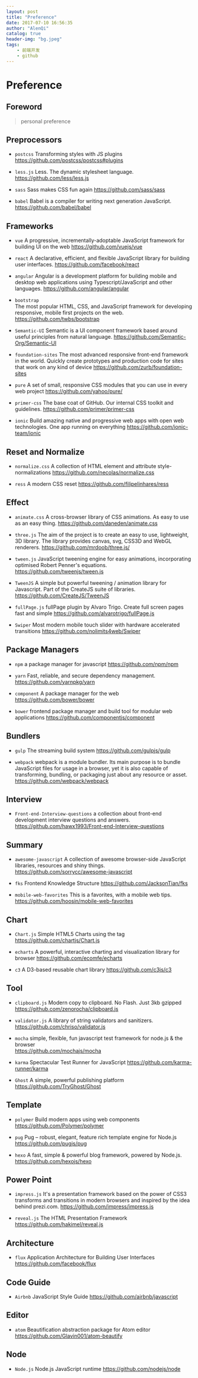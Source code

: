 ```yaml
---
layout: post
title: "Preference"
date: 2017-07-10 16:56:35
author: "AlenQi"
catalog: true
header-img: "bg.jpeg"
tags:
    - 前端开发
    - github
---
```


# Preference

## Foreword

> personal preference

## Preprocessors

- `postcss`
  Transforming styles with JS plugins
  https://github.com/postcss/postcss#plugins

- `less.js`
  Less. The dynamic stylesheet language.
  https://github.com/less/less.js

- `sass`
  Sass makes CSS fun again
  https://github.com/sass/sass

- `babel`
  Babel is a compiler for writing next generation JavaScript.
  https://github.com/babel/babel  

## Frameworks

- `vue`
  A progressive, incrementally-adoptable JavaScript framework for building UI on the web
  https://github.com/vuejs/vue   

- `react`
  A declarative, efficient, and flexible JavaScript library for building user interfaces.
  https://github.com/facebook/react

- `angular`
  Angular is a development platform for building mobile and desktop web applications using Typescript/JavaScript and other languages.
  https://github.com/angular/angular

- `bootstrap`  
  The most popular HTML, CSS, and JavaScript framework for developing responsive, mobile first projects on the web.
  https://github.com/twbs/bootstrap

- `Semantic-UI`
  Semantic is a UI component framework based around useful principles from natural language.
  https://github.com/Semantic-Org/Semantic-UI

- `foundation-sites`
  The most advanced responsive front-end framework in the world. Quickly create prototypes and production code for sites that work on any kind of device
  https://github.com/zurb/foundation-sites

- `pure`
  A set of small, responsive CSS modules that you can use in every web project
  https://github.com/yahoo/pure/

- `primer-css`
  The base coat of GitHub. Our internal CSS toolkit and guidelines.
  https://github.com/primer/primer-css

- `ionic`
  Build amazing native and progressive web apps with open web technologies. One app running on everything
  https://github.com/ionic-team/ionic


## Reset and Normalize  

- `normalize.css`
  A collection of HTML element and attribute style-normalizations
  https://github.com/necolas/normalize.css

- `ress`
  A modern CSS reset
  https://github.com/filipelinhares/ress

## Effect

- `animate.css`
  A cross-browser library of CSS animations. As easy to use as an easy thing.
  https://github.com/daneden/animate.css

- `three.js`
  The aim of the project is to create an easy to use, lightweight, 3D library. The library provides canvas, svg, CSS3D and WebGL renderers.
  https://github.com/mrdoob/three.js/

- `tween.js`
  JavaScript tweening engine for easy animations, incorporating optimised Robert Penner's equations.
  https://github.com/tweenjs/tween.js  

- `TweenJS`
  A simple but powerful tweening / animation library for Javascript. Part of the CreateJS suite of libraries.
  https://github.com/CreateJS/TweenJS

- `fullPage.js`
  fullPage plugin by Alvaro Trigo. Create full screen pages fast and simple
  https://github.com/alvarotrigo/fullPage.js

- `Swiper`
  Most modern mobile touch slider with hardware accelerated transitions
  https://github.com/nolimits4web/Swiper  

## Package Managers

- `npm`
  a package manager for javascript
  https://github.com/npm/npm

- `yarn`
  Fast, reliable, and secure dependency management.
  https://github.com/yarnpkg/yarn

- `component`
  A package manager for the web
  https://github.com/bower/bower

- `bower`
  frontend package manager and build tool for modular web applications
  https://github.com/componentjs/component

## Bundlers

- `gulp`
  The streaming build system
  https://github.com/gulpjs/gulp

- `webpack`
  webpack is a module bundler. Its main purpose is to bundle JavaScript files for usage in a browser, yet it is also capable of transforming, bundling, or packaging just about any resource or asset.
  https://github.com/webpack/webpack


## Interview

- `Front-end-Interview-questions`
  a collection about front-end development interview questions and answers.
  https://github.com/hawx1993/Front-end-Interview-questions

## Summary

- `awesome-javascript`
  A collection of awesome browser-side JavaScript libraries, resources and shiny things.
  https://github.com/sorrycc/awesome-javascript

- `fks`
  Frontend Knowledge Structure
  https://github.com/JacksonTian/fks

- `mobile-web-favorites`
  This is a favorites, with a mobile web tips.
  https://github.com/hoosin/mobile-web-favorites    

## Chart

- `Chart.js`
  Simple HTML5 Charts using the <canvas> tag
  https://github.com/chartjs/Chart.js

- `echarts`
  A powerful, interactive charting and visualization library for browser
  https://github.com/ecomfe/echarts

- `c3`
  A D3-based reusable chart library
  https://github.com/c3js/c3

## Tool

- `clipboard.js`
  Modern copy to clipboard. No Flash. Just 3kb gzipped
  https://github.com/zenorocha/clipboard.js

- `validator.js`
  A library of string validators and sanitizers.
  https://github.com/chriso/validator.js

- `mocha`
  simple, flexible, fun javascript test framework for node.js & the browser  
  https://github.com/mochajs/mocha

- `karma`
  Spectacular Test Runner for JavaScript
  https://github.com/karma-runner/karma  

- `Ghost`
    A simple, powerful publishing platform
    https://github.com/TryGhost/Ghost  


## Template  

- `polymer`
  Build modern apps using web components
  https://github.com/Polymer/polymer

- `pug`
  Pug – robust, elegant, feature rich template engine for Node.js  
  https://github.com/pugjs/pug  

- `hexo`
  A fast, simple & powerful blog framework, powered by Node.js.
  https://github.com/hexojs/hexo


## Power Point

- `impress.js`
  It's a presentation framework based on the power of CSS3 transforms and transitions in modern browsers and inspired by the idea behind prezi.com.
  https://github.com/impress/impress.js


- `reveal.js`
  The HTML Presentation Framework
  https://github.com/hakimel/reveal.js

## Architecture

- `flux`
  Application Architecture for Building User Interfaces
  https://github.com/facebook/flux


## Code Guide

- `Airbnb`
  JavaScript Style Guide
  https://github.com/airbnb/javascript


## Editor
- `atom`
  Beautification abstraction package for Atom editor  
  https://github.com/Glavin001/atom-beautify


## Node

- `Node.js`
  Node.js JavaScript runtime
  https://github.com/nodejs/node
